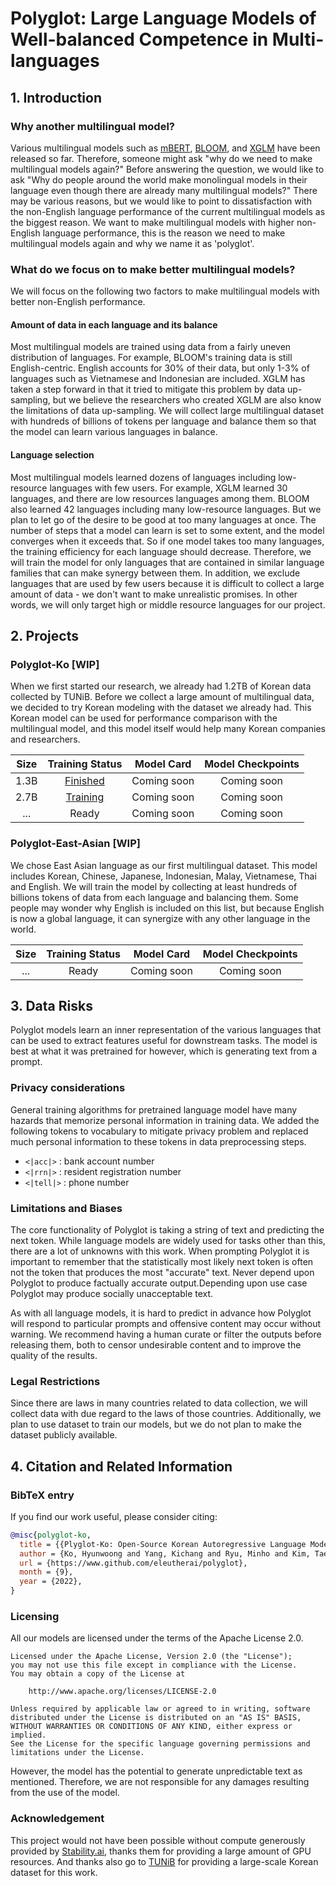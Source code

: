 # Polyglot: Large Language Models of Well-balanced Competence in Multi-languages

## 1. Introduction
### Why another multilingual model?
Various multilingual models such as [mBERT](https://huggingface.co/bert-base-multilingual-cased), [BLOOM](https://huggingface.co/bigscience/bloom), and [XGLM](https://arxiv.org/abs/2112.10668) have been released so far.
Therefore, someone might ask "why do we need to make multilingual models again?"
Before answering the question, we would like to ask "Why do people around the world make monolingual models in their language even though there are already many multilingual models?"
There may be various reasons, but we would like to point to dissatisfaction with the non-English language performance of the current multilingual models as the biggest reason.
We want to make multilingual models with higher non-English language performance, this is the reason we need to make multilingual models again and why we name it as 'polyglot'.

### What do we focus on to make better multilingual models?
We will focus on the following two factors to make multilingual models with better non-English performance.

#### Amount of data in each language and its balance

Most multilingual models are trained using data from a fairly uneven distribution of languages.
For example, BLOOM's training data is still English-centric.
English accounts for 30% of their data, but only 1-3% of languages such as Vietnamese and Indonesian are included.
XGLM has taken a step forward in that it tried to mitigate this problem by data up-sampling, but we believe the researchers who created XGLM are also know the limitations of data up-sampling.
We will collect large multilingual dataset with hundreds of billions of tokens per language and balance them so that the model can learn various languages in balance.

#### Language selection

Most multilingual models learned dozens of languages including low-resource languages with few users.
For example, XGLM learned 30 languages, and there are low resources languages among them. BLOOM also learned 42 languages including many low-resource languages.
But we plan to let go of the desire to be good at too many languages at once.
The number of steps that a model can learn is set to some extent, and the model converges when it exceeds that. 
So if one model takes too many languages, the training efficiency for each language should decrease.
Therefore, we will train the model for only languages that are contained in similar language families that can make synergy between them.
In addition, we exclude languages that are used by few users because it is difficult to collect a large amount of data - we don't want to make unrealistic promises. 
In other words, we will only target high or middle resource languages for our project.

## 2. Projects

### Polyglot-Ko [WIP]
When we first started our research, we already had 1.2TB of Korean data collected by TUNiB. Before we collect a large amount of multilingual data, we decided to try Korean modeling with the dataset we already had.
This Korean model can be used for performance comparison with the multilingual model, and this model itself would help many Korean companies and researchers.

| Size |                                      Training Status                                       | Model Card  | Model Checkpoints |
|:----:|:------------------------------------------------------------------------------------------:|:-----------:|:-----------------:|
| 1.3B | [Finished](https://wandb.ai/eleutherai-oslo/gpt-neox-ko-1b?workspace=user-eleutherai-oslo) | Coming soon |    Coming soon    |
| 2.7B | [Training](https://wandb.ai/eleutherai-oslo/gpt-neox-ko-3b?workspace=user-eleutherai-oslo) | Coming soon |    Coming soon    |
| ...  |                                           Ready                                            | Coming soon |    Coming soon    |

### Polyglot-East-Asian [WIP]
We chose East Asian language as our first multilingual dataset. 
This model includes Korean, Chinese, Japanese, Indonesian, Malay, Vietnamese, Thai and English. 
We will train the model by collecting at least hundreds of billions tokens of data from each language and balancing them. 
Some people may wonder why English is included on this list, but because English is now a global language, it can synergize with any other language in the world.

| Size | Training Status | Model Card  | Model Checkpoints |
|:----:|:---------------:|:-----------:|:-----------------:|
| ...  |      Ready      | Coming soon |    Coming soon    |


## 3. Data Risks

Polyglot models learn an inner representation of the various languages that can be used to extract features useful for downstream tasks. 
The model is best at what it was pretrained for however, which is generating text from a prompt.

### Privacy considerations
General training algorithms for pretrained language model have many hazards that memorize personal information in training data. We added the following tokens to vocabulary to mitigate privacy problem and replaced much personal information to these tokens in data preprocessing steps.

* `<|acc|>` : bank account number
* `<|rrn|>` : resident registration number
* `<|tell|>` : phone number

### Limitations and Biases
The core functionality of Polyglot is taking a string of text and predicting the next token. While language models are widely used for tasks other than this, there are a lot of unknowns with this work. When prompting Polyglot it is important to remember that the statistically most likely next token is often not the token that produces the most "accurate" text. Never depend upon Polyglot to produce factually accurate output.Depending upon use case Polyglot may produce socially unacceptable text.

As with all language models, it is hard to predict in advance how Polyglot will respond to particular prompts and offensive content may occur without warning. We recommend having a human curate or filter the outputs before releasing them, both to censor undesirable content and to improve the quality of the results.

### Legal Restrictions
Since there are laws in many countries related to data collection, we will collect data with due regard to the laws of those countries. 
Additionally, we plan to use dataset to train our models, but we do not plan to make the dataset publicly available.

## 4. Citation and Related Information
### BibTeX entry
If you find our work useful, please consider citing:
```bibtex
@misc{polyglot-ko,
  title = {{Plyglot-Ko: Open-Source Korean Autoregressive Language Model}},
  author = {Ko, Hyunwoong and Yang, Kichang and Ryu, Minho and Kim, Taekyun and Yang, Seungmu and Hyun, jiwung and Park, Sungho},
  url = {https://www.github.com/eleutherai/polyglot},
  month = {9},
  year = {2022},
}
```

### Licensing
All our models are  licensed under the terms of the Apache License 2.0.

```
Licensed under the Apache License, Version 2.0 (the "License");
you may not use this file except in compliance with the License.
You may obtain a copy of the License at

    http://www.apache.org/licenses/LICENSE-2.0

Unless required by applicable law or agreed to in writing, software
distributed under the License is distributed on an "AS IS" BASIS,
WITHOUT WARRANTIES OR CONDITIONS OF ANY KIND, either express or implied.
See the License for the specific language governing permissions and
limitations under the License.
```

However, the model has the potential to generate unpredictable text as mentioned. Therefore, we are not responsible for any damages resulting from the use of the model.

### Acknowledgement

This project would not have been possible without compute generously provided by [Stability.ai](https://stability.ai), thanks them for providing a large amount of GPU resources. And thanks also go to [TUNiB](https://tunib.ai) for providing a large-scale Korean dataset for this work.

